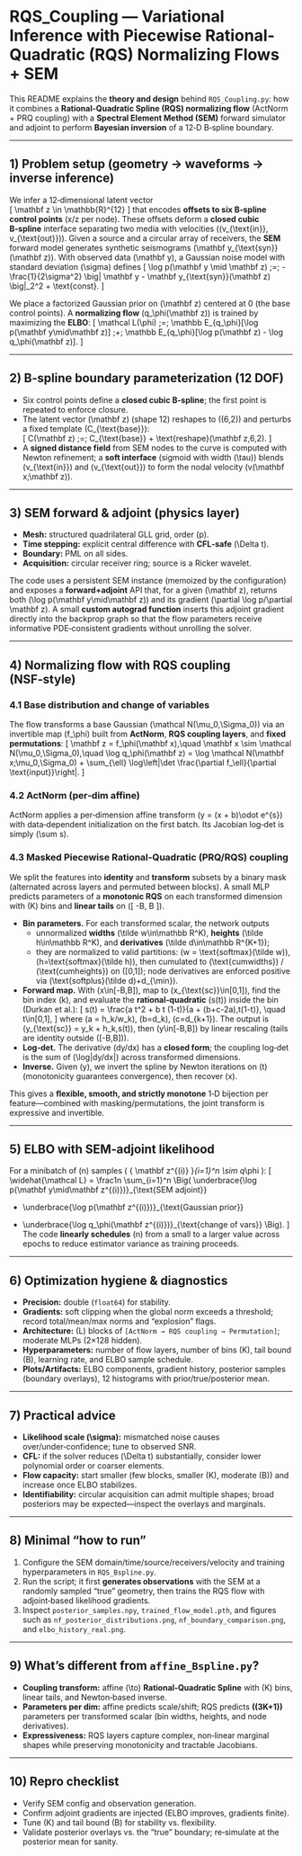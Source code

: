 # RQS_Coupling — Variational Inference with Piecewise Rational-Quadratic (RQS) Normalizing Flows + SEM

This README explains the **theory and design** behind `RQS_Coupling.py`: how it combines a **Rational-Quadratic Spline (RQS) normalizing flow** (ActNorm + PRQ coupling) with a **Spectral Element Method (SEM)** forward simulator and adjoint to perform **Bayesian inversion** of a 12‑D B‑spline boundary.

---

## 1) Problem setup (geometry → waveforms → inverse inference)

We infer a 12‑dimensional latent vector  
\[
\mathbf z \in \mathbb{R}^{12}
\]
that encodes **offsets to six B‑spline control points** (x/z per node). These offsets deform a **closed cubic B‑spline** interface separating two media with velocities \((v_{\text{in}}, v_{\text{out}})\). Given a source and a circular array of receivers, the **SEM** forward model generates synthetic seismograms \(\mathbf y_{\text{syn}}(\mathbf z)\). With observed data \(\mathbf y\), a Gaussian noise model with standard deviation \(\sigma\) defines
\[
\log p(\mathbf y \mid \mathbf z) \;=\; -\frac{1}{2\sigma^2} \big\| \mathbf y - \mathbf y_{\text{syn}}(\mathbf z) \big\|_2^2 + \text{const}.
\]

We place a factorized Gaussian prior on \(\mathbf z\) centered at 0 (the base control points). A **normalizing flow** \(q_\phi(\mathbf z)\) is trained by maximizing the **ELBO**:
\[
\mathcal L(\phi) \;=\; \mathbb E_{q_\phi}[\log p(\mathbf y\mid\mathbf z)] \;+\; \mathbb E_{q_\phi}[\log p(\mathbf z) - \log q_\phi(\mathbf z)].
\]

---

## 2) B‑spline boundary parameterization (12 DOF)

- Six control points define a **closed cubic B‑spline**; the first point is repeated to enforce closure.  
- The latent vector \(\mathbf z\) (shape 12) reshapes to \((6,2)\) and perturbs a fixed template \(C_{\text{base}}\):  
  \[
  C(\mathbf z) \;=\; C_{\text{base}} + \text{reshape}(\mathbf z,6,2).
  \]
- A **signed distance field** from SEM nodes to the curve is computed with Newton refinement; a **soft interface** (sigmoid with width \(\tau\)) blends \(v_{\text{in}}\) and \(v_{\text{out}}\) to form the nodal velocity \(v(\mathbf x;\mathbf z)\).

---

## 3) SEM forward & adjoint (physics layer)

- **Mesh:** structured quadrilateral GLL grid, order \(p\).  
- **Time stepping:** explicit central difference with **CFL‑safe** \(\Delta t\).  
- **Boundary:** PML on all sides.  
- **Acquisition:** circular receiver ring; source is a Ricker wavelet.  

The code uses a persistent SEM instance (memoized by the configuration) and exposes a **forward+adjoint** API that, for a given \(\mathbf z\), returns both \(\log p(\mathbf y\mid\mathbf z)\) and its gradient \(\partial \log p/\partial \mathbf z\). A small **custom autograd function** inserts this adjoint gradient directly into the backprop graph so that the flow parameters receive informative PDE‑consistent gradients without unrolling the solver.

---

## 4) Normalizing flow with **RQS coupling** (NSF‑style)

### 4.1 Base distribution and change of variables
The flow transforms a base Gaussian \(\mathcal N(\mu_0,\Sigma_0)\) via an invertible map \(f_\phi\) built from **ActNorm**, **RQS coupling layers**, and **fixed permutations**:
\[
\mathbf z = f_\phi(\mathbf x),\quad \mathbf x \sim \mathcal N(\mu_0,\Sigma_0),\quad
\log q_\phi(\mathbf z) = \log \mathcal N(\mathbf x;\mu_0,\Sigma_0) + \sum_{\ell} \log\left|\det \frac{\partial f_\ell}{\partial \text{input}}\right|.
\]

### 4.2 ActNorm (per‑dim affine)
ActNorm applies a per‑dimension affine transform \(y = (x + b)\odot e^{s}\) with data‑dependent initialization on the first batch. Its Jacobian log‑det is simply \(\sum s\).

### 4.3 Masked **Piecewise Rational‑Quadratic** (PRQ/RQS) coupling
We split the features into **identity** and **transform** subsets by a binary mask (alternated across layers and permuted between blocks). A small MLP predicts parameters of a **monotonic RQS** on each transformed dimension with \(K\) bins and **linear tails** on \([ -B, B ]\).

- **Bin parameters.** For each transformed scalar, the network outputs
  - unnormalized **widths** \(\tilde w\in\mathbb R^K\), **heights** \(\tilde h\in\mathbb R^K\), and **derivatives** \(\tilde d\in\mathbb R^{K+1}\);
  - they are normalized to valid partitions: \(w = \text{softmax}(\tilde w)\), \(h=\text{softmax}(\tilde h)\), then cumulated to \(\text{cumwidths}\) / \(\text{cumheights}\) on \([0,1]\); node derivatives are enforced positive via \(\text{softplus}(\tilde d)+d_{\min}\).
- **Forward map.** With \(x\in[-B,B]\), map to \(x_{\text{sc}}\in[0,1]\), find the bin index \(k\), and evaluate the **rational‑quadratic** \(s(t)\) inside the bin (Durkan et al.):
  \[
  s(t) = \frac{a t^2 + b t (1-t)}{a + (b+c-2a)\,t(1-t)}, \quad t\in[0,1],
  \]
  where \(a = h_k/w_k\), \(b=d_k\), \(c=d_{k+1}\). The output is \(y_{\text{sc}} = y_k + h_k\,s(t)\), then \(y\in[-B,B]\) by linear rescaling (tails are identity outside \([-B,B]\)).
- **Log‑det.** The derivative \(dy/dx\) has a **closed form**; the coupling log‑det is the sum of \(\log|dy/dx|\) across transformed dimensions.  
- **Inverse.** Given \(y\), we invert the spline by Newton iterations on \(t\) (monotonicity guarantees convergence), then recover \(x\).

This gives a **flexible, smooth, and strictly monotone** 1‑D bijection per feature—combined with masking/permutations, the joint transform is expressive and invertible.

---

## 5) ELBO with SEM‑adjoint likelihood

For a minibatch of \(n\) samples \( \{ \mathbf z^{(i)} \}_{i=1}^n \sim q_\phi \):
\[
\widehat{\mathcal L}
= \frac1n \sum_{i=1}^n \Big(
\underbrace{\log p(\mathbf y\mid\mathbf z^{(i)})}_{\text{SEM adjoint}}
+ \underbrace{\log p(\mathbf z^{(i)})}_{\text{Gaussian prior}}
- \underbrace{\log q_\phi(\mathbf z^{(i)})}_{\text{change of vars}}
\Big).
\]
The code **linearly schedules** \(n\) from a small to a larger value across epochs to reduce estimator variance as training proceeds.

---

## 6) Optimization hygiene & diagnostics

- **Precision:** double (`float64`) for stability.  
- **Gradients:** soft clipping when the global norm exceeds a threshold; record total/mean/max norms and “explosion” flags.  
- **Architecture:** \(L\) blocks of `[ActNorm → RQS coupling → Permutation]`; moderate MLPs (2×128 hidden).  
- **Hyperparameters:** number of flow layers, number of bins \(K\), tail bound \(B\), learning rate, and ELBO sample schedule.  
- **Plots/Artifacts:** ELBO components, gradient history, posterior samples (boundary overlays), 12 histograms with prior/true/posterior mean.

---

## 7) Practical advice

- **Likelihood scale \(\sigma\):** mismatched noise causes over/under‑confidence; tune to observed SNR.  
- **CFL:** if the solver reduces \(\Delta t\) substantially, consider lower polynomial order or coarser elements.  
- **Flow capacity:** start smaller (few blocks, smaller \(K\), moderate \(B\)) and increase once ELBO stabilizes.  
- **Identifiability:** circular acquisition can admit multiple shapes; broad posteriors may be expected—inspect the overlays and marginals.

---

## 8) Minimal “how to run”

1. Configure the SEM domain/time/source/receivers/velocity and training hyperparameters in `RQS_Bspline.py`.  
2. Run the script; it first **generates observations** with the SEM at a randomly sampled “true” geometry, then trains the RQS flow with adjoint‑based likelihood gradients.  
3. Inspect `posterior_samples.npy`, `trained_flow_model.pth`, and figures such as `nf_posterior_distributions.png`, `nf_boundary_comparison.png`, and `elbo_history_real.png`.

---

## 9) What’s different from `affine_Bspline.py`?

- **Coupling transform:** affine \(\to\) **Rational‑Quadratic Spline** with \(K\) bins, linear tails, and Newton‑based inverse.  
- **Parameters per dim:** affine predicts scale/shift; RQS predicts **\((3K+1)\)** parameters per transformed scalar (bin widths, heights, and node derivatives).  
- **Expressiveness:** RQS layers capture complex, non‑linear marginal shapes while preserving monotonicity and tractable Jacobians.

---

## 10) Repro checklist

- Verify SEM config and observation generation.  
- Confirm adjoint gradients are injected (ELBO improves, gradients finite).  
- Tune \(K\) and tail bound \(B\) for stability vs. flexibility.  
- Validate posterior overlays vs. the “true” boundary; re‑simulate at the posterior mean for sanity.
